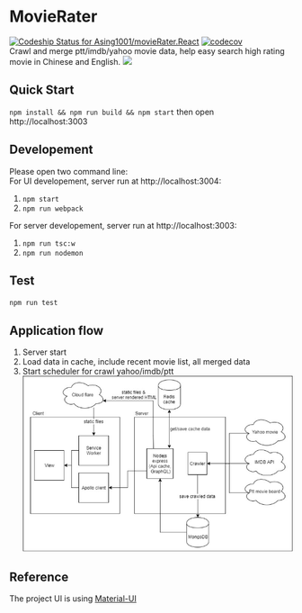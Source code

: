 # MovieRater 
[ ![Codeship Status for Asing1001/movieRater.React](https://app.codeship.com/projects/7cdda2d0-8179-0134-0e32-4ac14629b467/status?branch=master)](https://app.codeship.com/projects/182204)
[![codecov](https://codecov.io/gh/Asing1001/movieRater.React/branch/master/graph/badge.svg)](https://codecov.io/gh/Asing1001/movieRater.React)  
Crawl and merge ptt/imdb/yahoo movie data, help easy search high rating movie in Chinese and English.
![](https://asing1001.github.io/portfolio/index/movierater.jpg)

## Quick Start 
`npm install && npm run build && npm start` then open http://localhost:3003

## Developement
Please open two command line:  
For UI developement, server run at http://localhost:3004:
1. `npm start`
2. `npm run webpack`

For server developement, server run at http://localhost:3003:
1. `npm run tsc:w`
2. `npm run nodemon`

## Test
`npm run test`

## Application flow
1. Server start
2. Load data in cache, include recent movie list, all merged data
3. Start scheduler for crawl yahoo/imdb/ptt
![](https://github.com/Asing1001/system-diagrams/blob/master/mvrater.jpg?raw=true)

## Reference
The project UI is using [Material-UI](https://github.com/callemall/material-ui)
